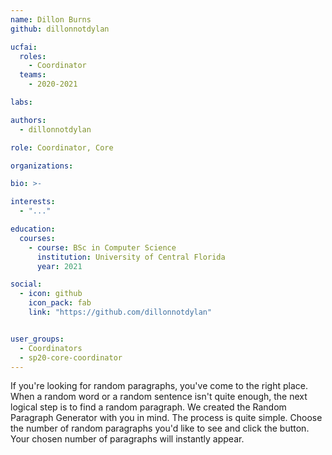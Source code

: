 ```yaml
---
name: Dillon Burns
github: dillonnotdylan

ucfai:
  roles:
    - Coordinator
  teams:
    - 2020-2021

labs:

authors:
  - dillonnotdylan

role: Coordinator, Core

organizations:

bio: >-

interests:
  - "..."

education:
  courses:
    - course: BSc in Computer Science
      institution: University of Central Florida
      year: 2021

social:
  - icon: github
    icon_pack: fab
    link: "https://github.com/dillonnotdylan"


user_groups:
  - Coordinators
  - sp20-core-coordinator
---
```


If you're looking for random paragraphs, you've come to the right place. When a random
word or a random sentence isn't quite enough, the next logical step is to find a random
paragraph. We created the Random Paragraph Generator with you in mind. The process is
quite simple. Choose the number of random paragraphs you'd like to see and click the
button. Your chosen number of paragraphs will instantly appear.
